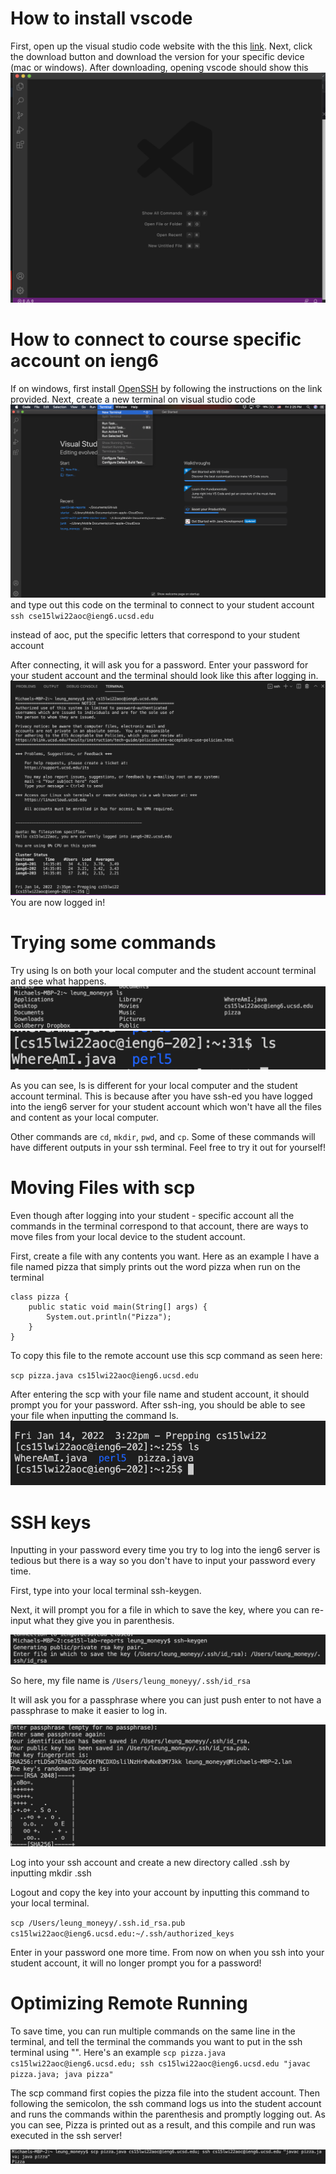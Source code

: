 # How to install vscode

First, open up the visual studio code website with the this [link](https://code.visualstudio.com/).
Next, click the download button and download the version for your specific device (mac or windows).
After downloading, opening vscode should show this ![image](vscode.png)

# How to connect to course specific account on ieng6

If on windows, first install [OpenSSH](https://docs.microsoft.com/en-us/windows-server/administration/openssh/openssh_install_firstuse) by following the instructions on the link provided. Next, create a new terminal on visual studio code ![image](Newterminal.png) and type out this code on the terminal to connect to your student account `ssh cse15lwi22aoc@ieng6.ucsd.edu`

instead of aoc, put the specific letters that correspond to your student account

After connecting, it will ask you for a password. Enter your password for your student account and the terminal should look like this after logging in. ![image](loggingintossh.png) 
You are now logged in!

# Trying some commands

Try using ls on both your local computer and the student account terminal and see what happens. ![image](ls.png) ![image](lsonssh.png)

As you can see, ls is different for your local computer and the student account terminal. This is because after you have ssh-ed you have logged into the ieng6 server for your student account which won't have all the files and content as your local computer. 

Other commands are `cd`, `mkdir`, `pwd`, and `cp`. Some of these commands will have different outputs in your ssh terminal. Feel free to try it out for yourself!

# Moving Files with scp

Even though after logging into your student - specific account all the commands in the terminal correspond to that account, there are ways to move files from your local device to the student account.

First, create a file with any contents you want. Here as an example I have a file named pizza that simply prints out the word pizza when run on the terminal
```
class pizza {
    public static void main(String[] args) {
        System.out.println("Pizza");
    }
}
```

 To copy this file to the remote account use this scp command as seen here: 

`scp pizza.java cs15lwi22aoc@ieng6.ucsd.edu`

After entering the scp with your file name and student account, it should prompt you for your password. After ssh-ing, you should be able to see your file when inputting the command ls. ![image](pizzals.png)

# SSH keys

Inputting in your password every time you try to log into the ieng6 server is tedious but there is a way so you don't have to input your password every time. 

First, type into your local terminal ssh-keygen. 

Next, it will prompt you for a file in which to save the key, where you can re-input what they give you in parenthesis. 

![image](sshkeygen.png)

So here, my file name is `/Users/leung_moneyy/.ssh/id_rsa`

It will ask you for a passphrase where you can just push enter to not have a passphrase to make it easier to log in. 

![image](key.png)

Log into your ssh account and create a new directory called .ssh by inputting mkdir .ssh

Logout and copy the key into your account by inputting this command to your local terminal. 

`scp /Users/leung_moneyy/.ssh.id_rsa.pub cs15lwi22aoc@ieng6.ucsd.edu:~/.ssh/authorized_keys`

Enter in your password one more time. From now on when you ssh into your student account, it will no longer prompt you for a password!

# Optimizing Remote Running

To save time, you can run multiple commands on the same line in the terminal, and tell the terminal the commands you want to put in the ssh terminal using "".
Here's an example
`scp pizza.java cs15lwi22aoc@ieng6.ucsd.edu; ssh cs15lwi22aoc@ieng6.ucsd.edu "javac pizza.java; java pizza"`


The scp command first copies the  pizza file into the student account. Then following the semicolon, the ssh command logs us into the student account and runs the commands within the parenthesis and promptly logging out. As you can see, Pizza is printed out as a result, and this compile and run was executed in the ssh server!

![image](optimizing.png)


